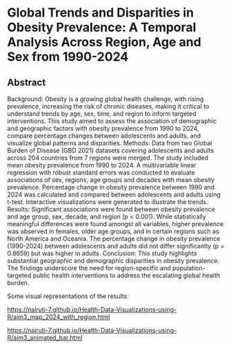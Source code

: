 # Global Trends and Disparities in Obesity Prevalence: A Temporal Analysis Across Region, Age and Sex from 1990-2024

## Abstract 
Background: Obesity is a growing global health challenge, with rising prevalence, increasing the 
risk of chronic diseases, making it critical to understand trends by age, sex, time, and region to 
inform targeted interventions. This study aimed to assess the association of demographic and 
geographic factors with obesity prevalence from 1990 to 2024, compare percentage changes 
between adolescents and adults, and visualize global patterns and disparities. 
Methods: Data from two Global Burden of Disease (GBD 2021) datasets covering adolescents 
and adults across 204 countries from 7 regions were merged. The study included mean obesity 
prevalence from 1990 to 2024. A multivariable linear regression with robust standard errors was 
conducted to evaluate associations of sex, regions, age groups and decades with mean obesity 
prevalence. Percentage change in obesity prevalence between 1990 and 2024 was calculated and 
compared between adolescents and adults using t-test. Interactive visualizations were generated 
to illustrate the trends. 
Results: Significant associations were found between obesity prevalence and age group, sex, 
decade, and region (p < 0.001). While statistically meaningful differences were found amongst 
all variables, higher prevalence was observed in females, older age groups, and in certain regions 
such as North America and Oceania. The percentage change in obesity prevalence (1990-2024) 
between adolescents and adults did not differ significantly (p = 0.8659) but was higher in adults. 
Conclusion: This study highlights substantial geographic and demographic disparities in obesity 
prevalence. The findings underscore the need for region-specific and population-targeted public 
health interventions to address the escalating global health burden. 

Some visual representations of the results:

https://nairuti-7.github.io/Health-Data-Visualizations-using-R/aim3_map_2024_with_region.html

https://nairuti-7.github.io/Health-Data-Visualizations-using-R/aim3_animated_bar.html
